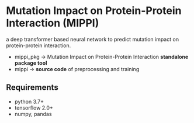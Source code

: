 # Mutation Impact on Protein-Protein Interaction (MIPPI)

a deep transformer based neural network to predict mutation impact on protein-protein interaction.

* mippi_pkg -> Mutation Impact on Protein-Protein Interaction **standalone package tool**
* mippi -> **source code** of preprocessing and training


## Requirements
* python 3.7+
* tensorflow 2.0+
* numpy, pandas
